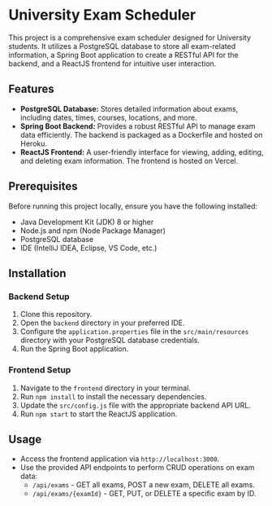 # University Exam Scheduler

This project is a comprehensive exam scheduler designed for University students. It utilizes a PostgreSQL database to store all exam-related information, a Spring Boot application to create a RESTful API for the backend, and a ReactJS frontend for intuitive user interaction.

## Features

- **PostgreSQL Database:** Stores detailed information about exams, including dates, times, courses, locations, and more.
- **Spring Boot Backend:** Provides a robust RESTful API to manage exam data efficiently. The backend is packaged as a Dockerfile and hosted on Heroku.
- **ReactJS Frontend:** A user-friendly interface for viewing, adding, editing, and deleting exam information. The frontend is hosted on Vercel.

## Prerequisites

Before running this project locally, ensure you have the following installed:

- Java Development Kit (JDK) 8 or higher
- Node.js and npm (Node Package Manager)
- PostgreSQL database
- IDE (IntelliJ IDEA, Eclipse, VS Code, etc.)

## Installation

### Backend Setup

1. Clone this repository.
2. Open the `backend` directory in your preferred IDE.
3. Configure the `application.properties` file in the `src/main/resources` directory with your PostgreSQL database credentials.
4. Run the Spring Boot application.

### Frontend Setup

1. Navigate to the `frontend` directory in your terminal.
2. Run `npm install` to install the necessary dependencies.
3. Update the `src/config.js` file with the appropriate backend API URL.
4. Run `npm start` to start the ReactJS application.

## Usage

- Access the frontend application via `http://localhost:3000`.
- Use the provided API endpoints to perform CRUD operations on exam data:
  - `/api/exams` - GET all exams, POST a new exam, DELETE all exams.
  - `/api/exams/{examId}` - GET, PUT, or DELETE a specific exam by ID.
